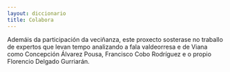 ```yaml
---
layout: diccionario
title: Colabora
---
```


Ademáis da participación da veciñanza, este proxecto sosterase no traballo de expertos que levan tempo analizando a fala valdeorresa e de Viana como Concepción Álvarez Pousa, Francisco Cobo Rodríguez e o propio Florencio Delgado Gurriarán.
